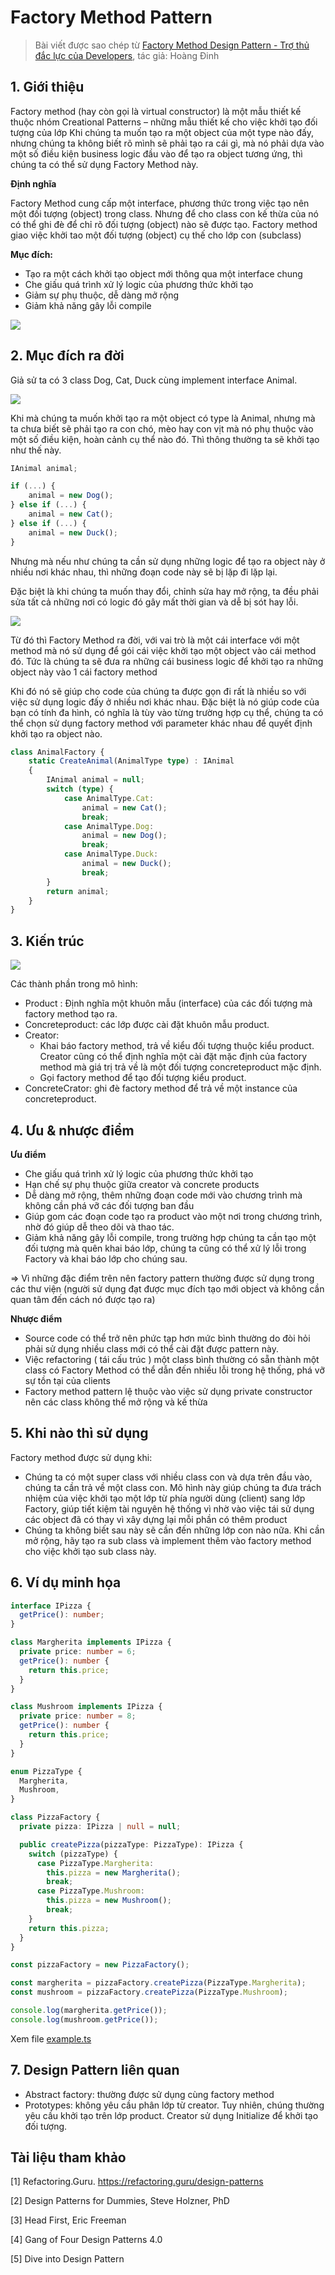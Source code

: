 # Factory Method Pattern

> Bài viết được sao chép từ [Factory Method Design Pattern - Trợ thủ đắc lực của Developers](https://viblo.asia/p/factory-method-design-pattern-tro-thu-dac-luc-cua-developers-924lJBLYlPM), tác giả: Hoàng Đinh

## 1. Giới thiệu

Factory method (hay còn gọi là virtual constructor) là một mẫu thiết kế thuộc nhóm Creational Patterns – những mẫu thiết kế cho việc khởi tạo đối tượng của lớp Khi chúng ta muốn tạo ra một object của một type nào đấy, nhưng chúng ta không biết rõ mình sẽ phải tạo ra cái gì, mà nó phải dựa vào một số điều kiện business logic đầu vào để tạo ra object tương ứng, thì chúng ta có thể sử dụng Factory Method này.

**Định nghĩa**

Factory Method cung cấp một interface, phương thức trong việc tạo nên một đối tượng (object) trong class. Nhưng để cho class con kế thừa của nó có thể ghi đè để chỉ rõ đối tượng (object) nào sẽ được tạo. Factory method giao việc khởi tao một đối tượng (object) cụ thế cho lớp con (subclass)

**Mục đích:**

- Tạo ra một cách khởi tạo object mới thông qua một interface chung
- Che giấu quá trình xử lý logic của phương thức khởi tạo
- Giảm sự phụ thuộc, dễ dàng mở rộng
- Giảm khả năng gây lỗi compile

![](https://images.viblo.asia/6ed7d8a5-7e91-4666-8156-1a0676b2c912.png)

## 2. Mục đích ra đời

Giả sử ta có 3 class Dog, Cat, Duck cùng implement interface Animal.

![](https://images.viblo.asia/1ea931d6-4432-4990-ab2a-94ea05b47913.png)

Khi mà chúng ta muốn khởi tạo ra một object có type là Animal, nhưng mà ta chưa biết sẽ phải tạo ra con chó, mèo hay con vịt mà nó phụ thuộc vào một số điều kiện, hoàn cảnh cụ thể nào đó. Thì thông thường ta sẽ khởi tạo như thế này.

```ts
IAnimal animal;

if (...) {
    animal = new Dog();
} else if (...) {
    animal = new Cat();
} else if (...) {
    animal = new Duck();
}
```

Nhưng mà nếu như chúng ta cần sử dụng những logic để tạo ra object này ở nhiều nơi khác nhau, thì những đoạn code này sẽ bị lặp đi lặp lại.

Đặc biệt là khi chúng ta muốn thay đổi, chỉnh sửa hay mở rộng, ta đều phải sửa tất cả những nơi có logic đó gây mất thời gian và dễ bị sót hay lỗi.

![](https://images.viblo.asia/02bc95d1-e578-4cd3-9853-1a35e0dd25e9.png)

Từ đó thì Factory Method ra đời, với vai trò là một cái interface với một method mà nó sử dụng để gói cái việc khởi tạo một object vào cái method đó. Tức là chúng ta sẽ đưa ra những cái business logic để khởi tạo ra những object này vào 1 cái factory method

Khi đó nó sẽ giúp cho code của chúng ta được gọn đi rất là nhiều so với việc sử dụng logic đấy ở nhiều nơi khác nhau. Đặc biệt là nó giúp code của bạn có tính đa hình, có nghĩa là tùy vào từng trường hợp cụ thể, chúng ta có thể chọn sử dụng factory method với parameter khác nhau để quyết định khởi tạo ra object nào.

```ts
class AnimalFactory {
    static CreateAnimal(AnimalType type) : IAnimal
    {
        IAnimal animal = null;
        switch (type) {
            case AnimalType.Cat:
                animal = new Cat();
                break;
            case AnimalType.Dog:
                animal = new Dog();
                break;
            case AnimalType.Duck:
                animal = new Duck();
                break;
        }
        return animal;
    }
}
```

## 3. Kiến trúc

![](https://refactoring.guru/images/patterns/diagrams/factory-method/structure.png?id=4cba0803f42517cfe8548c9bc7dc4c9b)

Các thành phần trong mô hình:

- Product : Định nghĩa một khuôn mẫu (interface) của các đối tượng mà factory method tạo ra.
- Concreteproduct: các lớp được cài đặt khuôn mẫu product.
- Creator:
  - Khai báo factory method, trả về kiểu đối tượng thuộc kiểu product. Creator cũng có thể định nghĩa một cài đặt mặc định của factory method mà giá trị trả về là một đối tượng concreteproduct mặc định.
  - Gọi factory method để tạo đổi tượng kiểu product.
- ConcreteCrator: ghi đè factory method để trả về một instance của concreteproduct.

## 4. Ưu & nhược điểm

**Ưu điểm**

- Che giấu quá trình xử lý logic của phương thức khởi tạo
- Hạn chế sự phụ thuộc giữa creator và concrete products
- Dễ dàng mở rộng, thêm những đoạn code mới vào chương trình mà không cần phá vỡ các đối tượng ban đầu
- Giúp gom các đoạn code tạo ra product vào một nơi trong chương trình, nhờ đó giúp dễ theo dõi và thao tác.
- Giảm khả năng gây lỗi compile, trong trường hợp chúng ta cần tạo một đối tượng mà quên khai báo lớp, chúng ta cũng có thể xử lý lỗi trong Factory và khai báo lớp cho chúng sau.

=> Vì những đặc điểm trên nên factory pattern thường được sử dụng trong các thư viện (người sử dụng đạt được mục đích tạo mới object và không cần quan tâm đến cách nó được tạo ra)

**Nhược điểm**

- Source code có thể trở nên phức tạp hơn mức bình thường do đòi hỏi phải sử dụng nhiều class mới có thể cài đặt được pattern này.
- Việc refactoring ( tái cấu trúc ) một class bình thường có sẵn thành một class có Factory Method có thể dẫn đến nhiều lỗi trong hệ thống, phá vỡ sự tồn tại của clients
- Factory method pattern lệ thuộc vào việc sử dụng private constructor nên các class không thể mở rộng và kế thừa

## 5. Khi nào thì sử dụng

Factory method được sử dụng khi:

- Chúng ta có một super class với nhiều class con và dựa trên đầu vào, chúng ta cần trả về một class con. Mô hình này giúp chúng ta đưa trách nhiệm của việc khởi tạo một lớp từ phía người dùng (client) sang lớp Factory, giúp tiết kiệm tài nguyên hệ thống vì nhờ vào việc tái sử dụng các object đã có thay vì xây dựng lại mỗi phần có thêm product
- Chúng ta không biết sau này sẽ cần đến những lớp con nào nữa. Khi cần mở rộng, hãy tạo ra sub class và implement thêm vào factory method cho việc khởi tạo sub class này.

## 6. Ví dụ minh họa

```ts
interface IPizza {
  getPrice(): number;
}

class Margherita implements IPizza {
  private price: number = 6;
  getPrice(): number {
    return this.price;
  }
}

class Mushroom implements IPizza {
  private price: number = 8;
  getPrice(): number {
    return this.price;
  }
}

enum PizzaType {
  Margherita,
  Mushroom,
}

class PizzaFactory {
  private pizza: IPizza | null = null;

  public createPizza(pizzaType: PizzaType): IPizza {
    switch (pizzaType) {
      case PizzaType.Margherita:
        this.pizza = new Margherita();
        break;
      case PizzaType.Mushroom:
        this.pizza = new Mushroom();
        break;
    }
    return this.pizza;
  }
}

const pizzaFactory = new PizzaFactory();

const margherita = pizzaFactory.createPizza(PizzaType.Margherita);
const mushroom = pizzaFactory.createPizza(PizzaType.Mushroom);

console.log(margherita.getPrice());
console.log(mushroom.getPrice());
```

Xem file [example.ts](./example.ts)

## 7. Design Pattern liên quan

- Abstract factory: thường được sử dụng cùng factory method
- Prototypes: không yêu cầu phân lớp từ creator. Tuy nhiên, chúng thường yêu cầu khởi tạo trên lớp product. Creator sử dụng Initialize để khởi tạo đối tượng.

## Tài liệu tham khảo

[1] Refactoring.Guru. https://refactoring.guru/design-patterns

[2] Design Patterns for Dummies, Steve Holzner, PhD

[3] Head First, Eric Freeman

[4] Gang of Four Design Patterns 4.0

[5] Dive into Design Pattern
